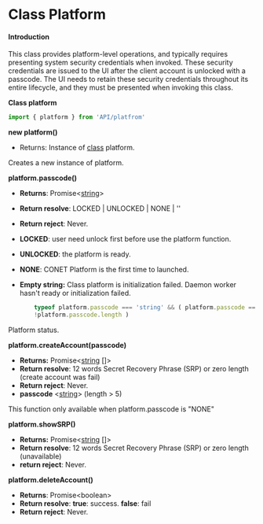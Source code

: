 # Class Platform

#### Introduction

This class provides platform-level operations, and typically requires presenting system security credentials when invoked. These security credentials are issued to the UI after the client account is unlocked with a passcode. The UI needs to retain these security credentials throughout its entire lifecycle, and they must be presented when invoking this class.

**Class platform**

```typescript
import { platform } from 'API/platfrom'
```



**new platform()**

* Returns:  Instance of [class](https://www.typescriptlang.org/docs/handbook/2/classes.html) platform.

Creates a new instance of platform.



**platform.passcode()**

* **Returns**: Promise<[string](https://www.typescriptlang.org/docs/handbook/2/everyday-types.html)>&#x20;
* **Return resolve**: LOCKED | UNLOCKED | NONE | ''
* **Return reject**: Never.
* **LOCKED**: user need unlock first before use the platform function.
* **UNLOCKED**: the platform is ready.
* **NONE**: CONET Platform is the first time to launched.
*   **Empty string:** Class platform is initialization failed. Daemon worker hasn't ready or initialization failed.

    ```typescript
        typeof platform.passcode === 'string' && ( platform.passcode === '' || 
        !platform.passcode.length )
    ```

Platform status.



**platform.createAccount(passcode)**

* **Returns:** Promise<[string](https://www.typescriptlang.org/docs/handbook/2/everyday-types.html) \[]>
* **Return resolve**: 12 words Secret Recovery Phrase (SRP) or zero length (create account was fail)
* **Return reject**: Never.
* **passcode** <[string](https://www.typescriptlang.org/docs/handbook/2/everyday-types.html)> (length > 5)

This function only available when platform.passcode is "NONE"



**platform.showSRP()**

* **Returns:** Promise<[string](https://www.typescriptlang.org/docs/handbook/2/everyday-types.html) \[]>
* **Return resolve**: 12 words Secret Recovery Phrase (SRP) or zero length (unavailable)
* **return reject**: Never.



**platform.deleteAccount()**

* **Returns**: Promise\<boolean>
* **Return resolve**: **true**: success. **false**: fail
* **Return reject**: Never.





